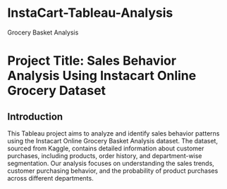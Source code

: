 # InstaCart-Tableau-Analysis
Grocery Basket Analysis

# Project Title: Sales Behavior Analysis Using Instacart Online Grocery Dataset
## Introduction
This Tableau project aims to analyze and identify sales behavior patterns using the Instacart Online Grocery Basket Analysis dataset. The dataset, sourced from Kaggle, contains detailed information about customer purchases, including products, order history, and department-wise segmentation. Our analysis focuses on understanding the sales trends, customer purchasing behavior, and the probability of product purchases across different departments.

